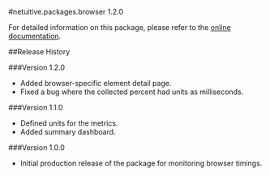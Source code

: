 #netuitive.packages.browser 1.2.0

For detailed information on this package, please refer to the [online documentation](https://help.app.netuitive.com/Content/Misc/Datasources/new_browser_datasource.htm).

##Release History

###Version 1.2.0

* Added browser-specific element detail page.
* Fixed a bug where the collected percent had units as milliseconds.

###Version 1.1.0

* Defined units for the metrics.
* Added summary dashboard.

###Version 1.0.0

* Initial production release of the package for monitoring browser timings.

